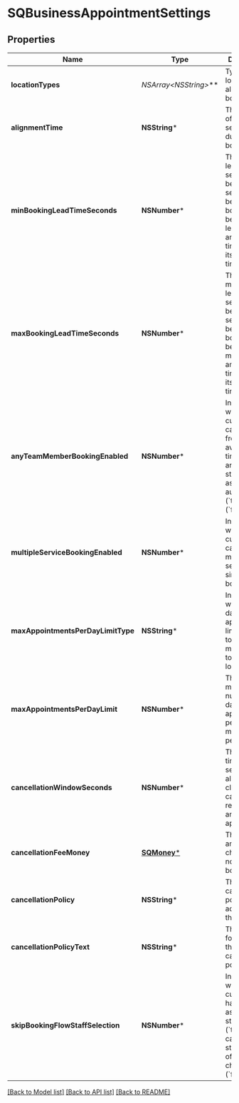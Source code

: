 # SQBusinessAppointmentSettings

## Properties
Name | Type | Description | Notes
------------ | ------------- | ------------- | -------------
**locationTypes** | **NSArray&lt;NSString*&gt;*** | Types of the location allowed for bookings. | [optional] 
**alignmentTime** | **NSString*** | The time unit of the service duration for bookings. | [optional] 
**minBookingLeadTimeSeconds** | **NSNumber*** | The minimum lead time in seconds before a service can be booked. A booking must be created at least this amount of time before its starting time. | [optional] 
**maxBookingLeadTimeSeconds** | **NSNumber*** | The maximum lead time in seconds before a service can be booked. A booking must be created at most this amount of time before its starting time. | [optional] 
**anyTeamMemberBookingEnabled** | **NSNumber*** | Indicates whether a customer can choose from all available time slots and have a staff member assigned automatically (&#x60;true&#x60;) or not (&#x60;false&#x60;). | [optional] 
**multipleServiceBookingEnabled** | **NSNumber*** | Indicates whether a customer can book multiple services in a single online booking. | [optional] 
**maxAppointmentsPerDayLimitType** | **NSString*** | Indicates whether the daily appointment limit applies to team members or to business locations. | [optional] 
**maxAppointmentsPerDayLimit** | **NSNumber*** | The maximum number of daily appointments per team member or per location. | [optional] 
**cancellationWindowSeconds** | **NSNumber*** | The cut-off time in seconds for allowing clients to cancel or reschedule an appointment. | [optional] 
**cancellationFeeMoney** | [**SQMoney***](SQMoney.md) | The flat-fee amount charged for a no-show booking. | [optional] 
**cancellationPolicy** | **NSString*** | The cancellation policy adopted by the seller. | [optional] 
**cancellationPolicyText** | **NSString*** | The free-form text of the seller&#39;s cancellation policy. | [optional] 
**skipBookingFlowStaffSelection** | **NSNumber*** | Indicates whether customers has an assigned staff member (&#x60;true&#x60;) or can select s staff member of their choice (&#x60;false&#x60;). | [optional] 

[[Back to Model list]](../README.md#documentation-for-models) [[Back to API list]](../README.md#documentation-for-api-endpoints) [[Back to README]](../README.md)


